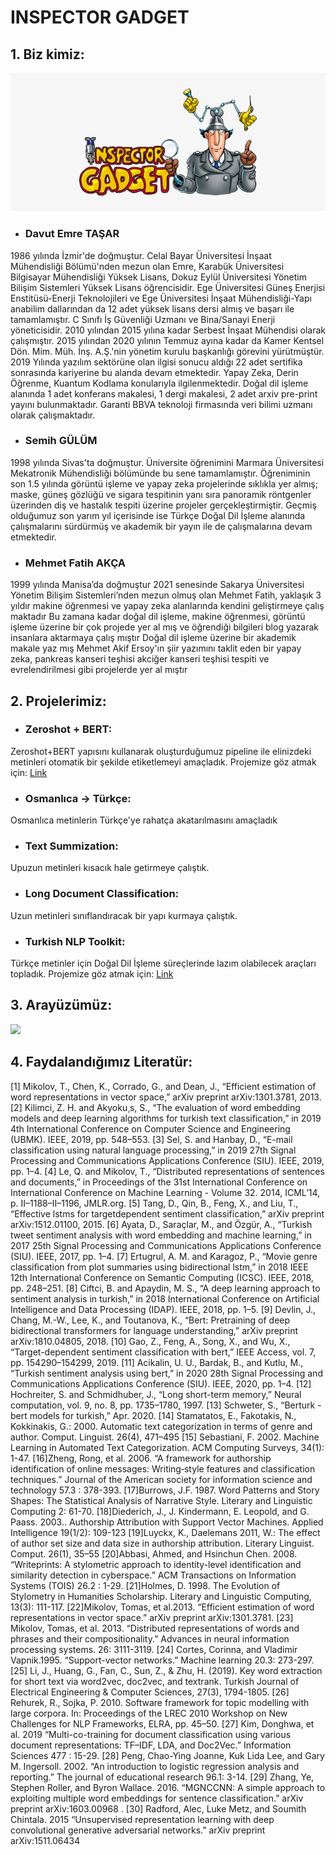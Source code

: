 # INSPECTOR GADGET
## 1. Biz kimiz:

<p align="center">
  <img src="https://github.com/inspectorgadgetteknofest/inspector-gadget-acikhack2021/blob/main/images/logo.png">
  
</p>

 * ### Davut Emre TAŞAR <br>
 1986 yılında İzmir'de doğmuştur. Celal Bayar Üniversitesi İnşaat Mühendisliği Bölümü'nden mezun olan Emre, Karabük Üniversitesi Bilgisayar Mühendisliği Yüksek Lisans, Dokuz Eylül Üniversitesi Yönetim Bilişim Sistemleri Yüksek Lisans öğrencisidir. Ege Üniversitesi Güneş Enerjisi Enstitüsü-Enerji Teknolojileri ve Ege Üniversitesi İnşaat Mühendisliği-Yapı anabilim dallarından da 12 adet yüksek lisans dersi almış ve başarı ile tamamlamıştır. C Sınıfı İş Güvenliği Uzmanı ve Bina/Sanayi Enerji yöneticisidir. 2010 yılından 2015 yılına kadar Serbest İnşaat Mühendisi olarak çalışmıştır. 2015 yılından 2020 yılının Temmuz ayına kadar da Kamer Kentsel Dön. Mim. Müh. İnş. A.Ş.'nin yönetim kurulu başkanlığı görevini yürütmüştür. 2019 Yılında yazılım sektörüne olan ilgisi sonucu aldığı 22 adet sertifika sonrasında kariyerine bu alanda devam etmektedir. Yapay Zeka, Derin Öğrenme, Kuantum Kodlama konularıyla ilgilenmektedir. Doğal dil işleme alanında 1 adet konferans makalesi, 1 dergi makalesi, 2 adet arxiv pre-print yayını bulunmaktadır. Garanti BBVA teknoloji firmasında veri bilimi uzmanı olarak çalışmaktadır.
 * ### Semih GÜLÜM <br> 
1998 yılında Sivas'ta doğmuştur. Üniversite öğrenimini Marmara Üniversitesi Mekatronik Mühendisliği bölümünde bu sene tamamlamıştır. Öğreniminin son 1.5 yılında görüntü işleme ve yapay zeka projelerinde sıklıkla yer almış; maske, güneş gözlüğü ve sigara tespitinin yanı sıra panoramik röntgenler üzerinden diş ve hastalık tespiti üzerine projeler gerçekleştirmiştir. Geçmiş olduğumuz son yarım yıl içerisinde ise Türkçe Doğal Dil İşleme alanında çalışmalarını sürdürmüş ve akademik bir yayın ile de çalışmalarına devam etmektedir.
 * ### Mehmet Fatih AKÇA <br> 
1999 yılında Manisa’da doğmuştur 2021 senesinde Sakarya Üniversitesi Yönetim Bilişim Sistemleri’nden mezun olmuş olan Mehmet Fatih, yaklaşık 3 yıldır makine öğrenmesi ve yapay zeka alanlarında kendini geliştirmeye çalış maktadır Bu zamana kadar doğal dil işleme, makine öğrenmesi, görüntü işleme üzerine bir çok projede yer al mış ve öğrendiği bilgileri blog yazarak insanlara aktarmaya çalış mıştır Doğal dil işleme üzerine bir akademik makale yaz mış Mehmet Akif Ersoy'ın şiir yazımını taklit eden bir yapay zeka, pankreas kanseri teşhisi akciğer kanseri teşhisi tespiti ve evrelendirilmesi gibi projelerde yer al mıştır

## 2. Projelerimiz:
 * ### Zeroshot + BERT: <br>
 Zeroshot+BERT yapısını kullanarak oluşturduğumuz pipeline ile elinizdeki metinleri otomatik bir şekilde etiketlemeyi amaçladık. Projemize göz atmak için: <a href= "https://github.com/inspectorgadgetteknofest/inspector-gadget-acikhack2021/tree/main/Zeroshot"> Link </a>
 * ### Osmanlıca -> Türkçe: <br> 
 Osmanlıca metinlerin Türkçe'ye rahatça akatarılmasını amaçladık
 * ### Text Summization: <br> 
 Upuzun metinleri kısacık hale getirmeye çalıştık.
 * ### Long Document Classification: <br> 
 Uzun metinleri sınıflandıracak bir yapı kurmaya çalıştık.
 * ### Turkish NLP Toolkit: <br> 
 Türkçe metinler için Doğal Dil İşleme süreçlerinde lazım olabilecek araçları topladık. Projemize göz atmak için: <a href = "https://github.com/inspectorgadgetteknofest/inspector-gadget-acikhack2021/tree/main/ToolsTwitter"> Link </a>

## 3. Arayüzümüz:
![](https://user-images.githubusercontent.com/56072259/130344890-90e5e8df-bab7-44d7-8fa5-fa732ac0a490.gif)


## 4. Faydalandığımız Literatür:
[1] Mikolov, T., Chen, K., Corrado, G., and Dean, J., “Efficient estimation of word representations in vector space,” arXiv preprint
arXiv:1301.3781, 2013.
[2] Kilimci, Z. H. and Akyoku¸s, S., “The evaluation of word embedding
models and deep learning algorithms for turkish text classification,” in
2019 4th International Conference on Computer Science and Engineering (UBMK). IEEE, 2019, pp. 548–553.
[3] Sel, S. and Hanbay, D., “E-mail classification using natural language
processing,” in 2019 27th Signal Processing and Communications
Applications Conference (SIU). IEEE, 2019, pp. 1–4.
[4] Le, Q. and Mikolov, T., “Distributed representations of sentences and
documents,” in Proceedings of the 31st International Conference on
International Conference on Machine Learning - Volume 32. 2014,
ICML’14, p. II–1188–II–1196, JMLR.org.
[5] Tang, D., Qin, B., Feng, X., and Liu, T., “Effective lstms for targetdependent sentiment classification,” arXiv preprint arXiv:1512.01100,
2015.
[6] Ayata, D., Saraçlar, M., and Özgür, A., “Turkish tweet sentiment
analysis with word embedding and machine learning,” in 2017 25th
Signal Processing and Communications Applications Conference (SIU).
IEEE, 2017, pp. 1–4.
[7] Ertugrul, A. M. and Karagoz, P., “Movie genre classification from plot
summaries using bidirectional lstm,” in 2018 IEEE 12th International
Conference on Semantic Computing (ICSC). IEEE, 2018, pp. 248–251.
[8] Ciftci, B. and Apaydin, M. S., “A deep learning approach to sentiment
analysis in turkish,” in 2018 International Conference on Artificial
Intelligence and Data Processing (IDAP). IEEE, 2018, pp. 1–5.
[9] Devlin, J., Chang, M.-W., Lee, K., and Toutanova, K., “Bert: Pretraining of deep bidirectional transformers for language understanding,”
arXiv preprint arXiv:1810.04805, 2018.
[10] Gao, Z., Feng, A., Song, X., and Wu, X., “Target-dependent sentiment
classification with bert,” IEEE Access, vol. 7, pp. 154290–154299,
2019.
[11] Acikalin, U. U., Bardak, B., and Kutlu, M., “Turkish sentiment analysis
using bert,” in 2020 28th Signal Processing and Communications
Applications Conference (SIU). IEEE, 2020, pp. 1–4.
[12] Hochreiter, S. and Schmidhuber, J., “Long short-term memory,” Neural
computation, vol. 9, no. 8, pp. 1735–1780, 1997.
[13] Schweter, S., “Berturk - bert models for turkish,” Apr. 2020.
[14] Stamatatos, E., Fakotakis, N., Kokkinakis, G.: 2000. Automatic
text categorization in terms of genre and author. Comput.
Linguist. 26(4), 471–495
[15] Sebastiani, F. 2002. Machine Learning in Automated Text
Categorization. ACM Computing Surveys, 34(1): 1-47.
[16]Zheng, Rong, et al. 2006. “A framework for authorship
identification of online messages: Writing‐style features and
classification techniques.” Journal of the American society for
information science and technology 57.3 : 378-393.
[17]Burrows, J.F. 1987. Word Patterns and Story Shapes: The
Statistical Analysis of Narrative Style. Literary and Linguistic
Computing 2: 61-70.
[18]Diederich, J., J. Kindermann, E. Leopold, and G. Paass. 2003..
Authorship Attribution with Support Vector Machines. Applied
Intelligence 19(1/2): 109-123
[19]Luyckx, K., Daelemans 2011, W.: The effect of author set size
and data size in authorship attribution. Literary Linguist. Comput.
26(1), 35–55
[20]Abbasi, Ahmed, and Hsinchun Chen. 2008. “Writeprints: A
stylometric approach to identity-level identification and similarity
detection in cyberspace.” ACM Transactions on Information
Systems (TOIS) 26.2 : 1-29.
[21]Holmes, D. 1998. The Evolution of Stylometry in Humanities
Scholarship. Literary and Linguistic Computing, 13(3): 111-117.
[22]Mikolov, Tomas, et al.2013. “Efficient estimation of word
representations in vector space.” arXiv preprint arXiv:1301.3781.
[23] Mikolov, Tomas, et al. 2013. “Distributed representations of
words and phrases and their compositionality.” Advances in
neural information processing systems. 26: 3111-3119.
[24] Cortes, Corinna, and Vladimir Vapnik.1995. “Support-vector
networks.” Machine learning 20.3: 273-297.
[25] Li, J., Huang, G., Fan, C., Sun, Z., & Zhu, H. (2019). Key word
extraction for short text via word2vec, doc2vec, and textrank.
Turkish Journal of Electrical Engineering & Computer Sciences,
27(3), 1794-1805.
[26] Rehurek, R., Sojka, P. 2010. Software framework for topic
modelling with large corpora. In: Proceedings of the LREC 2010
Workshop on New Challenges for NLP Frameworks, ELRA, pp.
45–50.
[27] Kim, Donghwa, et al. 2019 “Multi-co-training for document
classification using various document representations: TF–IDF,
LDA, and Doc2Vec.” Information Sciences 477 : 15-29.
[28] Peng, Chao-Ying Joanne, Kuk Lida Lee, and Gary M. Ingersoll.
2002. “An introduction to logistic regression analysis and
reporting.” The journal of educational research 96.1: 3-14.
[29] Zhang, Ye, Stephen Roller, and Byron Wallace. 2016. “MGNCCNN: A simple approach to exploiting multiple word embeddings
for sentence classification.” arXiv preprint arXiv:1603.00968 .
[30] Radford, Alec, Luke Metz, and Soumith Chintala. 2015
“Unsupervised representation learning with deep convolutional
generative adversarial networks.” arXiv preprint
arXiv:1511.06434
